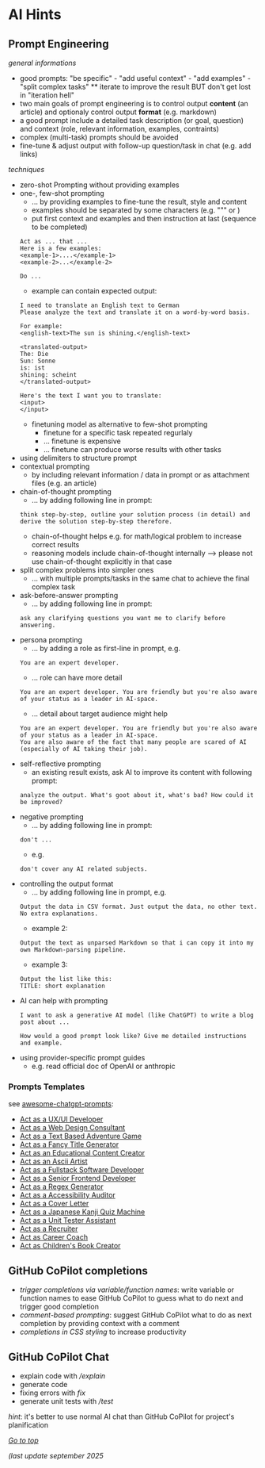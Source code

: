 # AI Hints

## Prompt Engineering

*general informations*
* good prompts: "be specific" - "add useful context" - "add examples" - "split complex tasks"
** iterate to improve the result BUT don't get lost in "iteration hell"
* two main goals of prompt engineering is to control output **content** (an article) and optionaly control output **format** (e.g. markdown)
* a good prompt include a detailed task description (or goal, question) and context (role, relevant information, examples, contraints)
* complex (multi-task) prompts should be avoided
* fine-tune & adjust output with follow-up question/task in chat (e.g. add links)

*techniques*
* zero-shot Prompting without providing examples
* one-, few-shot prompting
  * ... by providing examples to fine-tune the result, style and content
  * examples should be separated by some characters (e.g. """ or <example1>)
  * put first context and examples and then instruction at last (sequence to be completed)
  ```
  Act as ... that ...
  Here is a few examples:
  <example-1>....</example-1>
  <example-2>...</example-2>

  Do ...  
  ```
  * example can contain expected output:
  ```
  I need to translate an English text to German
  Please analyze the text and translate it on a word-by-word basis.
  
  For example:
  <english-text>The sun is shining.</english-text>
  
  <translated-output>
  The: Die
  Sun: Sonne
  is: ist
  shining: scheint
  </translated-output>

  Here's the text I want you to translate:
  <input>
  </input>
  ```
  * finetuning model as alternative to few-shot prompting
    * finetune for a specific task repeated regurlaly 
    * ... finetune is expensive
    * ... finetune can produce worse results with other tasks
* using delimiters to structure prompt
* contextual prompting
  * by including relevant information / data in prompt or as attachment files (e.g. an article)
* chain-of-thought prompting
  * ... by adding following line in prompt: 
  ```
  think step-by-step, outline your solution process (in detail) and derive the solution step-by-step therefore.
  ```
  * chain-of-thought helps e.g. for math/logical problem to increase correct results
  * reasoning models include chain-of-thought internally --> please not use chain-of-thought explicitly in that case   
* split complex problems into simpler ones
  * ... with multiple prompts/tasks in the same chat to achieve the final complex task 
* ask-before-answer prompting
  * ... by adding following line in prompt: 
  ```
  ask any clarifying questions you want me to clarify before answering.
  ```
* persona prompting
  * ... by adding a role as first-line in prompt, e.g.
  ```
  You are an expert developer.
  ```
  * ... role can have more detail
  ```
  You are an expert developer. You are friendly but you're also aware of your status as a leader in AI-space.
  ```
  * ... detail about target audience might help
  ```
  You are an expert developer. You are friendly but you're also aware of your status as a leader in AI-space.
  You are also aware of the fact that many people are scared of AI (especially of AI taking their job).
  ```
* self-reflective prompting
  * an existing result exists, ask AI to improve its content with following prompt:
  ```
  analyze the output. What's goot about it, what's bad? How could it be improved?
  ``` 
* negative prompting
  * ... by adding following line in prompt:
  ```
  don't ...
  ```
  * e.g.
  ```
  don't cover any AI related subjects.
  ```
* controlling the output format
  * ... by adding following line in prompt, e.g.
  ```
  Output the data in CSV format. Just output the data, no other text. No extra explanations.
  ```
  * example 2:
  ```
  Output the text as unparsed Markdown so that i can copy it into my own Markdown-parsing pipeline.
  ```
  * example 3:
  ```
  Output the list like this:
  TITLE: short explanation
  ```
* AI can help with prompting
  ```
  I want to ask a generative AI model (like ChatGPT) to write a blog post about ...

  How would a good prompt look like? Give me detailed instructions and example.
  ```
* using provider-specific prompt guides
  * e.g. read official doc of OpenAI or anthropic

### Prompts Templates

see [awesome-chatgpt-prompts](https://github.com/f/awesome-chatgpt-prompts#prompts):
* [Act as a UX/UI Developer](https://github.com/f/awesome-chatgpt-prompts?tab=readme-ov-file#act-as-a-uxui-developer)
* [Act as a Web Design Consultant](https://github.com/f/awesome-chatgpt-prompts?tab=readme-ov-file#act-as-a-web-design-consultant)
* [Act as a Text Based Adventure Game](https://github.com/f/awesome-chatgpt-prompts?tab=readme-ov-file#act-as-a-text-based-adventure-game)
* [Act as a Fancy Title Generator](https://github.com/f/awesome-chatgpt-prompts?tab=readme-ov-file#act-as-a-fancy-title-generator)
* [Act as an Educational Content Creator](https://github.com/f/awesome-chatgpt-prompts?tab=readme-ov-file#act-as-an-educational-content-creator)
* [Act as an Ascii Artist](https://github.com/f/awesome-chatgpt-prompts?tab=readme-ov-file#act-as-an-ascii-artist)
* [Act as a Fullstack Software Developer](https://github.com/f/awesome-chatgpt-prompts?tab=readme-ov-file#act-as-a-fullstack-software-developer)
* [Act as a Senior Frontend Developer](https://github.com/f/awesome-chatgpt-prompts?tab=readme-ov-file#act-as-a-senior-frontend-developer)
* [Act as a Regex Generator](https://github.com/f/awesome-chatgpt-prompts?tab=readme-ov-file#act-as-a-regex-generator)
* [Act as a Accessibility Auditor](https://github.com/f/awesome-chatgpt-prompts?tab=readme-ov-file#act-as-a-accessibility-auditor)
* [Act as a Cover Letter](https://github.com/f/awesome-chatgpt-prompts?tab=readme-ov-file#act-as-a-cover-letter)
* [Act as a Japanese Kanji Quiz Machine](https://github.com/f/awesome-chatgpt-prompts?tab=readme-ov-file#act-as-a-japanese-kanji-quiz-machine)
* [Act as a Unit Tester Assistant](https://github.com/f/awesome-chatgpt-prompts?tab=readme-ov-file#act-as-a-unit-tester-assistant)
* [Act as a Recruiter](https://github.com/f/awesome-chatgpt-prompts?tab=readme-ov-file#act-as-a-recruiter)
* [Act as Career Coach](https://github.com/f/awesome-chatgpt-prompts?tab=readme-ov-file#act-as-career-coach)
* [Act as Children's Book Creator](https://github.com/f/awesome-chatgpt-prompts?tab=readme-ov-file#act-as-childrens-book-creator)
  
## GitHub CoPilot completions
* *trigger completions via variable/function names*: write variable or function names to ease GitHub CoPilot to guess what to do next and trigger good completion
* *comment-based prompting*: suggest GitHub CoPilot what to do as next completion by providing context with a comment
* *completions in CSS styling* to increase productivity

## GitHub CoPilot Chat
* explain code with */explain*
* generate code
* fixing errors with *fix*
* generate unit tests with */test*

*hint*: it's better to use normal AI chat than GitHub CoPilot for project's planification

[*Go to top*](#AI-Hints)

*(last update september 2025*
